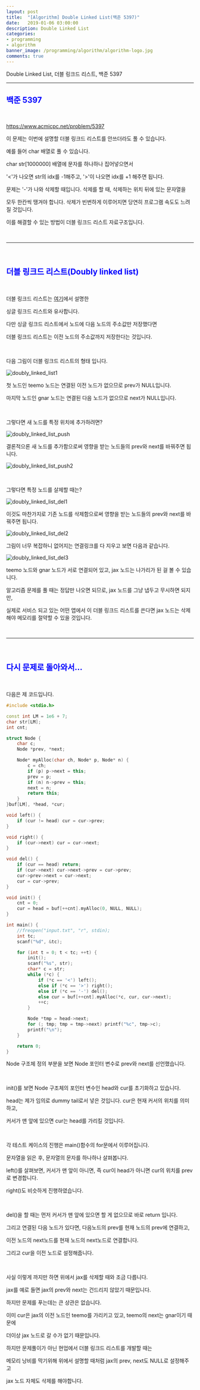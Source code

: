```yaml
---
layout: post
title:  "[Algorithm] Double Linked List(백준 5397)"
date:   2019-01-06 03:00:00
description: Double Linked List
categories:
- programming
- algorithm
banner_image: /programming/algorithm/algorithm-logo.jpg
comments: true
---
```


Double Linked List, 더블 링크드 리스트, 백준 5397

---

## <span style="color: blue">백준 5397</span>

<br>

https://www.acmicpc.net/problem/5397

이 문제는 이번에 설명할 더블 링크드 리스트를 안쓰더라도 풀 수 있습니다.

예를 들어 char 배열로 풀 수 있습니다.

char str[1000000] 배열에 문자를 하나하나 집어넣으면서

'<'가 나오면 str의 idx를 -1해주고, '>'이 나오면 idx를 +1 해주면 됩니다.

문제는 '-'가 나와 삭제할 때입니다. 삭제를 할 때, 삭제하는 위치 뒤에 있는 문자열을

모두 한칸씩 땡겨야 합니다. 삭제가 빈번하게 이루어지면 당연히 프로그램 속도도 느려질 것입니다.

이를 해결할 수 있는 방법이 더블 링크드 리스트 자료구조입니다.

<br>
<hr>
<br>

## <span style="color: blue">더블 링크드 리스트(Doubly linked list)</span>

<br>

더블 링크드 리스트는 [여기](https://onsil-thegreenhouse.github.io/programming/algorithm/2018/12/22/algorithm_single_linked_list/)에서 설명한

싱글 링크드 리스트와 유사합니다. 

다만 싱글 링크드 리스트에서 노드에 다음 노드의 주소값만 저장했다면

더블 링크드 리스트는 이전 노드의 주소값까지 저장한다는 것입니다.

<br>

다음 그림이 더블 링크드 리스트의 형태 입니다.

![doubly_linked_list1](https://lh3.googleusercontent.com/8ew2bXDzA6gQ5y01yOoRt1vEHzhmAv94--tkaHc5pEFj5N-hAZhIkouENkI3uRstlweJtWG3MH33e0pbXFL7fy9m0ikCtmZG50px6pOKr5us_jADner5ZozLoBDfHZFpLfcaUSgwZ6tHcJ1MuXlfjglZjXIQtEMs35El-E9Mp305wX3h1TpYX-fH5oin4nzvohT38iM5Mw_4omWq53SprZCDqae4mT8cBm9qdjetpTZqk414leBRLEpkd_AWVyBMNCoqEKN4kxemigc5GMqWNjOrvPU4v95PNnUtLqQM-hctMjcAuHzST5pf3XOJcfk9d96a6VJLzVQ9dUgbRRYprNIGntAqSuFnr5FldddeSco_8vJ2MvI5WIEOazYw6TrWeuNzXrL4UWQmLgbc9woB53LkR9UkaKWWMbVoUmF33SJ3AjzS2u4JtJUwYS4ogwYbKJ-O_sNfN0SP3UGt9kMd84-Qp2MxXWQhyxUGADtnC2GhqTM_2GSpr2QA7-xtVQuQPjQprcwglP2HwUhBTfqq4KwbA3mnqBWHGA6e7RhpbXa9BFstPLWmuhuy-sNduGOyNTTOvH0kEu9h4X8Zb8tg8z7PUv49_21C0umn8hPo_495lzlghaE7CCCPkdo9cPjbz1IZ8nrmoNDDmajxOVVqhK0V=w1014-h635-no)

첫 노드인 teemo 노드는 연결된 이전 노드가 없으므로 prev가 NULL입니다.

마지막 노드인 gnar 노드는 연결된 다음 노드가 없으므로 next가 NULL입니다.

<br>

그렇다면 새 노드를 특정 위치에 추가하려면?

![doubly_linked_list_push](https://lh3.googleusercontent.com/TJyj9G-E6xnrJH2VvYDD5f6PxNTB472TDX80OhqnZb7z0qVFhgOodeIy_F3tQsxmuS2MxzVwc2kYMXzHZcgR6PoKsCi1Mj3iv_yjloSaDxeYIC6Fk-carf3UuE3piGlXk3qkv3rGqMTVySqAguJ2f4PylpP06F1I0DIIAkGuudPWhdbZ4awHdFYlYMA-yGRp6wGiD625TdlZQ24Ois5iJCNeL1zQwvDXMrwelnElG9rRhYVnTMZY21kIiDBfBe7qaz3WeXrem0o2chP3UfuNupbbI4nlTuYQ3WU5aydZGltVHj8Jp2dR60ZLZ3NjSFMwtMqbf0na7xj6JaUmFN_4V1iqgilR45dXSaFvVLa9Bzf2-qGGOAMRXuBPbejTmnQW-3mw8XLM5tshKhCTouKzGLd8WROTC2Q4qCOjgXHmEc2UvvE8LreArawhz9XzcfHH4rY6hmoCVHuO51UFu9_r5NzkDymcawCAX6p2R4dX9vFpaKva3gryHRWFBFvsoQtIg-T-YC1n5eImeLLWpiEF_iUgtICw8bwlpjYADYszJSVRU-8BZH8Y8b8_K0sxnDqSVACXeiaSld2XcAC9VW_yryBqTvz2g_TWjygC1eJ66uloH-wtkjugVGeaHZGHzE8x_iplJMf-hiA0BTwPId3eOZwS=w1080-h639-no)

결론적으론 새 노드를 추가함으로써 영향을 받는 노드들의 prev와 next를 바꿔주면 됩니다.

![doubly_linked_list_push2](https://lh3.googleusercontent.com/qjfr_9d30FnxUA9xV5zMZ7BA4VgWKf5JHpNgRoAf5usdvUUUhi87VZGH79osyLmc4trK0d6HpVvlLiJUmD9TZu2NY2R4KXECgJM3pHlU6OHrHwykD_dNF9Fq4FvgEdS_r1zpT191cuK4izVWpdPGTgDlAURxYsBwHZZLxWbpkNvfmaMaFEVN18xmIu_jg2TGl6XYM1m9xkDLjTZqq9eWseFeCDv7ykD3pZ2mTLcZNh1kPBeP1ayaqQu8jz8wOTI5m_dQk7q4DRlTph8OWusP-peoNMQou4o20NcVOv6ccXxscE9gRa0enT0iS-j1MIqmV91UbXDH70lwnRvqBStNih5GP_Q8S2ZZZ7-WfpvnEGKHUU-rpP2bj4L-sBDJjnYRtDtmuYLz-JKIyrUHp4UvlD97LTHELrxaNq301MfBaO5Uj2u1AWROtLMb9wWVDNt2jgCU2V5bEdiv8HttI266UdoKLAk4B0JWpes_PMroRAXAJhhEF9dnp3x_xGIa1De2HOgTAHjNBs3GA3ObKPsIVstpc8q2Mvuut_40nz55h1OpXo7RuZMz3KPQbqF7jGrLGt9mnOvR0ZFwWUCIM8x7xqmz-flbXulxojdptfN9ofd0vAY5e56u_LrMgSdDGVZqZ9YRFjCSJzhHBFQYdEF66emS=w1082-h653-no)

<br>

그렇다면 특정 노드를 살제할 때는?

![doubly_linked_list_del1](https://lh3.googleusercontent.com/UKXmEZul_6B8fJ68TSaMyDOa3I2jrMi1jBYEBCZwjaPARndm_5itshjMoZYyLCV5x33prQnktnSb9bPJ3ZjDZIBu9M_SNzR3p6pwK2PalJhixPKKTsSfFTRkvalboikAFjQmlpQAtfb3dHR5MuMlO9HIuuq00q2Ij6u-uQXb4Gmdtq6zvtycoRNaXVvst4rDS6W2xQTk7FmAKaaqPhGY2aIaBqWDjYR2e28RclJ_0g49jlm3z2528TMlWyo1iVzQH0pZ0KxoCvpISfu7vUCdAEydClAImRaGyFAZumrwU1HdgJqemgPbUE-99k-NE0ozyCJ_eE94X27p04qelHCIfkCLcoR99sUvbSqm0ZdBNxdv4vFodpiL73uKT64YWi3tBRhhUptxeoivXs0EYsdTmdCHCxxlopn2XiNZ19RTofFNmRf_GbWHqP_gPEtuelJRpQtfGaisQkcK1sgCfQLc3PBLnewljCSsDY5l7Yhijrdi8jFEefywCBciwEV4lmWTg7xEB-s_a9N0yatDG-gs4s_VeOVxZXQ3jQRGtodNoftMtrl1zRAsx7PKv2Rrl1FAdtjeaFR0tkQFvn0L_fiV3wNActqivunGuE89LSC7mxEy_1GrSSTY4ASzBUopg4dDkL03TIDleaIDohD95lrTnpmU=w1081-h399-no)

이것도 마찬가지로 기존 노드를 삭제함으로써 영향을 받는 노드들의 prev와 next를 바꿔주면 됩니다.

![doubly_linked_list_del2](https://lh3.googleusercontent.com/FwCfYVbvqbufAx4Buuv3ot2Cstxwax-nGgj9_YlmTuLTKnU0a-fP6CGwkOVVlqnHLXKSi-kBiYt85Asa-wcXxcfw4g4LhTsQ0MqmF6HRGblZC4Cp2zbU34p5_qH24oudF-pA3KtP_dFIjkxw6wkAksg31CAsDSHioTsm0kxKDbC5Qjqf1BdUUwsB_Et8_CTiR5w6XZWc5YzMpcT3zy4Ui919wpFmYAm6aHJ_IRmnAmKXK6YRmKBo_LsX4GQkCfn-ubBbGSRVy3sWBsbatfPigvlPFTpZJCz9IQ751ck-ni9tlZTiGZPocZ_XQIHBUUVyhJRyYKR3Ns1250xw6FvH4xuJ5LDYz-q9JL4V2PPPqedvkGKY9izIXbkHJ6wQocyHb4_ojZGl8VTeuxlQ3xi1MQIkUiWkfUOi6zsQMJdkCDpYuqf4EYdRURboTSi31xzKigN_5rS4OY9zLxfffqcTF2ZVYVWI67jEG8HfUxiXH0delMUUDAxXskQt201tRczjqTwASHgfr40GjOGF6AvX2DeRf4mFGb2LQHkixwokZnLohWSpUDe7v7P8tJr3pjvIQFOSgx88LzkODBej6kghj4d4zcNyRzvHPtob0WKY2FQ3eHT7fLc5b9fP5akjb7qa-YOxWX6yewPm2AQAfuAdHTxG=w1079-h600-no)

그림이 너무 복잡하니 없어지는 연결링크를 다 지우고 보면 다음과 같습니다.

![doubly_linked_list_del3](https://lh3.googleusercontent.com/SkiY6gd0mGi9DbUHn39taXYjz-rtYXT0xdsAa_2OcUles4EwJLuklBiOubJEYsqgypF5Ca2GyQpKzPTJa9grA6CLt8jh_Xk7u78zfV44T1nJGJ1peMo5DGKg5APnviZMe5reOBZtBkjhqbnJjSqFofJ4_YMGFX4_zJQDUAJ9K99o-7dFL9eQ9z6hvgRyn5OutTlV-HZeVDzYjhaXfpB7_CHSaR2A-r0g5uPvffFPbEnc-TGnTSdBuslSsF8aegFKS0gxpOThdXUW9oLD9XZ8pggybiaRWapV-9Oi8v3yl0TdMfiQPL03qq_-77EEIORBLBb6BSecqzCRp5s2yz9WfFuvVKA6BAJ3i2wKh3zgbfxoSmoiSDj3gulcCq0TW5EPV9WCIyRy-l_FA34rOOXviTEslPh3weszykqLsQ0SfRsK7PnxN5rE5853kqLlZTWdRYRJiYZBgsKgUF3zRT66XYb589gk8mNgwdj9OLILkuKR7ek7R0biya8X1F59I94EsB_xCaHZGLE7YhtlbA1IBf8mrsMq0zTcJ_VWW7RAqbXb6C43mTcNSmBmClN4CnIFErfLZXtG6myAh16hfVH02iiyPDUUrP1tM1eEt-o8FV-_exR5XFDQ-U1SAUdpVZK2sVXuCgfatx7eJnQ97hPFNL_L=w768-h473-no)

teemo 노드와 gnar 노드가 서로 연결되어 있고, jax 노드는 나가리가 된 걸 볼 수 있습니다.

알고리즘 문제를 풀 때는 정답만 나오면 되므로, jax 노드를 그냥 냅두고 무시하면 되지만,

실제로 서비스 되고 있는 어떤 앱에서 이 더블 링크드 리스트를 쓴다면 jax 노드는 삭제해야 메모리를 절약할 수 있을 것입니다.

<br>
<hr>
<br>

## <span style="color: blue">다시 문제로 돌아와서...</span>

<br>

다음은 제 코드입니다.

~~~ cpp
#include <stdio.h>

const int LM = 1e6 + 7;
char str[LM];
int cnt;

struct Node {
	char c;
	Node *prev, *next;

	Node* myAlloc(char ch, Node* p, Node* n) {
		c = ch;
		if (p) p->next = this;
		prev = p;
		if (n) n->prev = this;
		next = n;
		return this;
	}
}buf[LM], *head, *cur;

void left() {
	if (cur != head) cur = cur->prev;
}

void right() {
	if (cur->next) cur = cur->next;
}

void del() {
	if (cur == head) return;
	if (cur->next) cur->next->prev = cur->prev;
	cur->prev->next = cur->next;
	cur = cur->prev;
}

void init() {
	cnt = 0;
	cur = head = buf[++cnt].myAlloc(0, NULL, NULL);
}

int main() {
	//freopen("input.txt", "r", stdin);
	int tc;
	scanf("%d", &tc);

	for (int t = 0; t < tc; ++t) {
		init();
		scanf("%s", str);
		char* c = str;
		while (*c) {
			if (*c == '<') left();
			else if (*c == '>') right();
			else if (*c == '-') del();
			else cur = buf[++cnt].myAlloc(*c, cur, cur->next);
			++c;
		}

		Node *tmp = head->next;
		for (; tmp; tmp = tmp->next) printf("%c", tmp->c);
		printf("\n");
	}

	return 0;
}

~~~

Node 구조체 정의 부분을 보면 Node 포인터 변수로 prev와 next를 선언했습니다.

<br>

init()를 보면 Node 구조체의 포인터 변수인 head와 cur를 초기화하고 있습니다.

head는 제가 임의로 dummy tail로서 넣은 것입니다. cur은 현재 커서의 위치를 의미하고,

커서가 맨 앞에 있으면 cur는 head를 가리킬 것입니다.

<br>

각 테스트 케이스의 진행은 main()함수의 for문에서 이루어집니다.

문자열을 읽은 후, 문자열의 문자를 하나하나 살펴봅니다.

left()를 살펴보면, 커서가 맨 앞이 아니면, 즉 cur이 head가 아니면 cur의 위치를 prev로 변경합니다.

right()도 비슷하게 진행하였습니다.

<br>

del()을 할 때는 먼저 커서가 맨 앞에 있으면 할 게 없으므로 바로 return 입니다.

그리고 연결된 다음 노드가 있다면, 다음노드의 prev를 현재 노드의 prev에 연결하고,

이전 노드의 next노드를 현재 노드의 next노드로 연결합니다.

그리고 cur을 이전 노드로 설정해줍니다.

<br>

사실 이렇게 까지만 하면 위에서 jax를 삭제할 때와 조금 다릅니다.

jax를 예로 들면 jax의 prev와 next는 건드리지 않았기 때문입니다.

하지만 문제를 푸는데는 큰 상관은 없습니다.

이미 cur은 jax의 이전 노드인 teemo를 가리키고 있고, teemo의 next는 gnar이기 때문에

더이상 jax 노드로 갈 수가 없기 때문입니다.

하지만 문제풀이가 아닌 현업에서 더블 링크드 리스트를 개발할 때는

메모리 낭비를 막기위해 위에서 설명할 때처럼 jax의 prev, next도 NULL로 설정해주고

jax 노드 자체도 삭제를 해야합니다.
